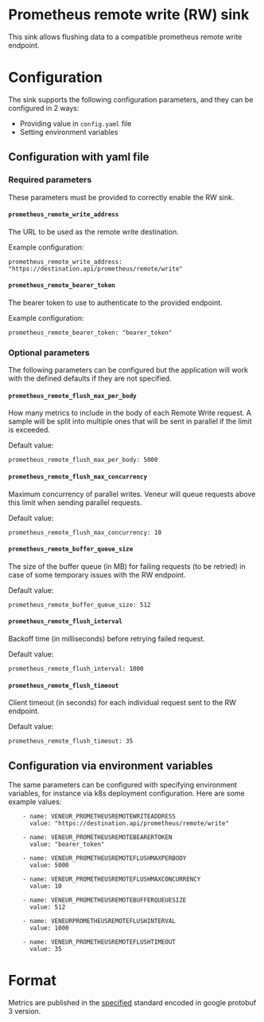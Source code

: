 # Prometheus remote write (RW) sink

This sink allows flushing data to a compatible prometheus remote write endpoint. 

# Configuration
The sink supports the following configuration parameters, and they can be configured in 2 ways:
- Providing value in `config.yaml` file
- Setting environment variables

## Configuration with yaml file

### Required parameters
These parameters must be provided to correctly enable the RW sink.
#### `prometheus_remote_write_address`

  The URL to be used as the remote write destination. 
  
  Example configuration: 
  ```
  prometheus_remote_write_address: "https://destination.api/prometheus/remote/write"
  ```

#### `prometheus_remote_bearer_token`

  The bearer token to use to authenticate to the provided endpoint. 
  
  Example configuration:
  ```
  prometheus_remote_bearer_token: "bearer_token"
  ```

### Optional parameters
The following parameters can be configured but the application will work with the defined defaults if they are not specified.


#### `prometheus_remote_flush_max_per_body`

  How many metrics to include in the body of each Remote Write request. A sample will be split into multiple ones that will be sent in parallel if the limit is exceeded. 
  
  Default value:
  ```
  prometheus_remote_flush_max_per_body: 5000
  ```

#### `prometheus_remote_flush_max_concurrency`

  Maximum concurrency of parallel writes. Veneur will queue requests above this limit when sending parallel requests.
  
  Default value:
  ```
  prometheus_remote_flush_max_concurrency: 10
  ```

#### `prometheus_remote_buffer_queue_size`

  The size of the buffer queue (in MB) for failing requests (to be retried) in case of some temporary issues with the RW endpoint.
  
  
  Default value:
  ```
  prometheus_remote_buffer_queue_size: 512
  ```

#### `prometheus_remote_flush_interval`

  Backoff time (in milliseconds) before retrying failed request.
  
  
  Default value:
  ```
  prometheus_remote_flush_interval: 1000
  ```


#### `prometheus_remote_flush_timeout`

  Client timeout (in seconds) for each individual request sent to the RW endpoint.
  
  Default value:
  ```
  prometheus_remote_flush_timeout: 35
  ```

## Configuration via environment variables

The same parameters can be configured with specifying environment variables, for instance via k8s deployment configuration. Here are some example values:
```
    - name: VENEUR_PROMETHEUSREMOTEWRITEADDRESS
      value: "https://destination.api/prometheus/remote/write"

    - name: VENEUR_PROMETHEUSREMOTEBEARERTOKEN
      value: "bearer_token"
    
    - name: VENEUR_PROMETHEUSREMOTEFLUSHMAXPERBODY
      value: 5000

    - name: VENEUR_PROMETHEUSREMOTEFLUSHMAXCONCURRENCY
      value: 10

    - name: VENEUR_PROMETHEUSREMOTEBUFFERQUEUESIZE
      value: 512

    - name: VENEURPROMETHEUSREMOTEFLUSHINTERVAL
      value: 1000

    - name: VENEUR_PROMETHEUSREMOTEFLUSHTIMEOUT
      value: 35
```

# Format

Metrics are published in the [specified](https://prometheus.io/docs/concepts/remote_write_spec/#protocol) standard encoded in google protobuf 3 version.